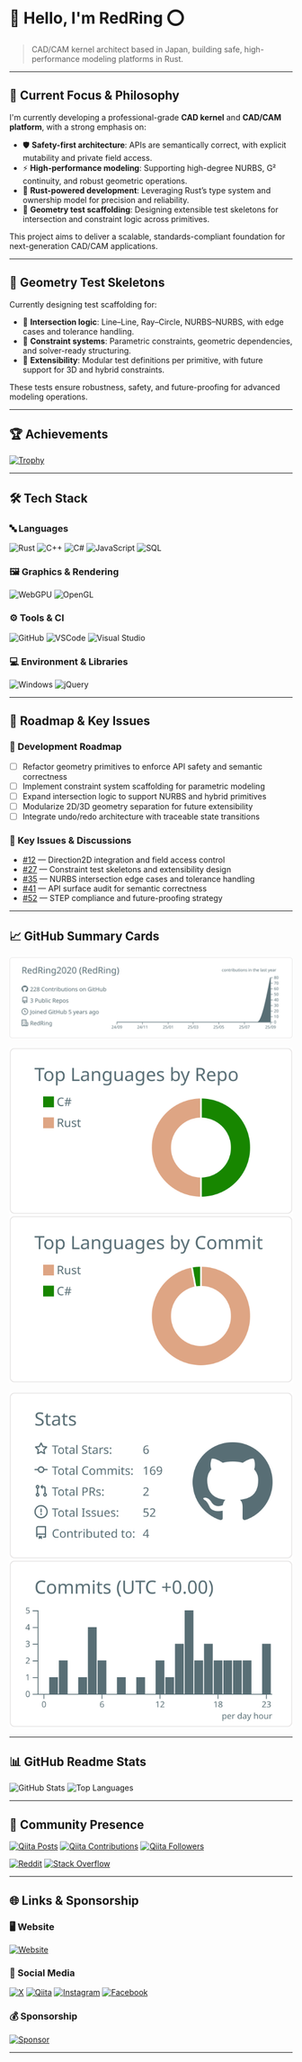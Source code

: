 # 👋 Hello, I'm RedRing ⭕  
> CAD/CAM kernel architect based in Japan, building safe, high-performance modeling platforms in Rust.

---

## 🧩 Current Focus & Philosophy

I'm currently developing a professional-grade **CAD kernel** and **CAD/CAM platform**, with a strong emphasis on:

- 🛡️ **Safety-first architecture**: APIs are semantically correct, with explicit mutability and private field access.  
- ⚡ **High-performance modeling**: Supporting high-degree NURBS, G² continuity, and robust geometric operations.  
- 🦀 **Rust-powered development**: Leveraging Rust’s type system and ownership model for precision and reliability.  
- 🧪 **Geometry test scaffolding**: Designing extensible test skeletons for intersection and constraint logic across primitives.

This project aims to deliver a scalable, standards-compliant foundation for next-generation CAD/CAM applications.

---

## 🧪 Geometry Test Skeletons

Currently designing test scaffolding for:

- 🔹 **Intersection logic**: Line–Line, Ray–Circle, NURBS–NURBS, with edge cases and tolerance handling.  
- 🔹 **Constraint systems**: Parametric constraints, geometric dependencies, and solver-ready structuring.  
- 🔹 **Extensibility**: Modular test definitions per primitive, with future support for 3D and hybrid constraints.

These tests ensure robustness, safety, and future-proofing for advanced modeling operations.

---

## 🏆 Achievements

[![Trophy](https://github-profile-trophy.vercel.app/?username=RedRing2020&margin-w=0)](https://github.com/ryo-ma/github-profile-trophy)

---

## 🛠️ Tech Stack

### 🔤 Languages  
![Rust](https://img.shields.io/badge/Rust-–-lightgrey?logo=rust)
![C++](https://img.shields.io/badge/C++-–-lightgrey?logo=c%2B%2B)
![C#](https://img.shields.io/badge/C%23-–-lightgrey?logo=csharp)
![JavaScript](https://img.shields.io/badge/JavaScript-–-lightgrey?logo=javascript)
![SQL](https://img.shields.io/badge/SQL-–-lightgrey?logo=sqlite)

### 🖼️ Graphics & Rendering  
![WebGPU](https://img.shields.io/badge/WebGPU-–-lightgrey?logo=webgpu)
![OpenGL](https://img.shields.io/badge/OpenGL-–-lightgrey?logo=opengl)

### ⚙️ Tools & CI  
![GitHub](https://img.shields.io/badge/GitHub-–-lightgrey?logo=github)
![VSCode](https://img.shields.io/badge/VSCode-–-lightgrey?logo=visualstudio)
![Visual Studio](https://img.shields.io/badge/Visual%20Studio-–-lightgrey?logo=visualstudio)

### 💻 Environment & Libraries  
![Windows](https://img.shields.io/badge/Windows-–-lightgrey?logo=windows)
![jQuery](https://img.shields.io/badge/jQuery-–-lightgrey?logo=jquery)

---

## 📌 Roadmap & Key Issues

### 🔭 Development Roadmap

- [ ] Refactor geometry primitives to enforce API safety and semantic correctness  
- [ ] Implement constraint system scaffolding for parametric modeling  
- [ ] Expand intersection logic to support NURBS and hybrid primitives  
- [ ] Modularize 2D/3D geometry separation for future extensibility  
- [ ] Integrate undo/redo architecture with traceable state transitions

### 🧩 Key Issues & Discussions

- [#12](https://github.com/redring2020/cad-kernel/issues/12) — Direction2D integration and field access control  
- [#27](https://github.com/redring2020/cad-kernel/issues/27) — Constraint test skeletons and extensibility design  
- [#35](https://github.com/redring2020/cad-kernel/issues/35) — NURBS intersection edge cases and tolerance handling  
- [#41](https://github.com/redring2020/cad-kernel/issues/41) — API surface audit for semantic correctness  
- [#52](https://github.com/redring2020/cad-kernel/issues/52) — STEP compliance and future-proofing strategy

---

## 📈 GitHub Summary Cards

![Profile Details](https://raw.githubusercontent.com/redring2020/redring2020/main/profile-summary-card-output/default/0-profile-details.svg)

![Repos per Language](https://raw.githubusercontent.com/redring2020/redring2020/main/profile-summary-card-output/default/1-repos-per-language.svg)
![Most Commit Language](https://raw.githubusercontent.com/redring2020/redring2020/main/profile-summary-card-output/default/2-most-commit-language.svg)

![Stats](https://raw.githubusercontent.com/redring2020/redring2020/main/profile-summary-card-output/default/3-stats.svg)
![Productive Time](https://raw.githubusercontent.com/redring2020/redring2020/main/profile-summary-card-output/default/4-productive-time.svg)

---

## 📊 GitHub Readme Stats

![GitHub Stats](https://github-readme-stats.vercel.app/api?username=redring2020&count_private=true&show_icons=true&theme=buefy)
![Top Languages](https://github-readme-stats.vercel.app/api/top-langs/?username=redring2020&theme=buefy)

---

## 🧠 Community Presence

[![Qiita Posts](https://qiita-badge.apiapi.app/s/RedRing/posts.svg)](http://qiita.com/RedRing)
[![Qiita Contributions](https://qiita-badge.apiapi.app/s/RedRing/contributions.svg)](http://qiita.com/RedRing)
[![Qiita Followers](https://qiita-badge.apiapi.app/s/RedRing/followers.svg)](http://qiita.com/RedRing)

[![Reddit](https://img.shields.io/badge/Reddit-RedRing2020-orange?logo=reddit)](https://www.reddit.com/user/RedRing2020)
[![Stack Overflow](https://img.shields.io/badge/StackOverflow-redring-yellow?logo=stack-overflow)](https://ja.stackoverflow.com/users/51688/redring)

---

## 🌐 Links & Sponsorship

### 🖥️ Website

[![Website](https://img.shields.io/badge/Website-redring.jp-0A0A0A?logo=google-chrome&logoColor=white)](http://redring.jp)

### 📣 Social Media

[![X](https://img.shields.io/badge/X-@redring2020-black?logo=x)](https://x.com/redring2020)
[![Qiita](https://img.shields.io/badge/Qiita-redring-green?logo=qiita)](https://qiita.com/redring)
[![Instagram](https://img.shields.io/badge/Instagram-redringram-E4405F?logo=instagram&logoColor=white)](https://www.instagram.com/redringram/)
[![Facebook](https://img.shields.io/badge/Facebook-redring2020-1877F2?logo=facebook&logoColor=white)](https://www.facebook.com/redring2020/)

### 💰 Sponsorship

[![Sponsor](https://img.shields.io/badge/Sponsor-RedRing2020-blue?logo=github)](https://github.com/sponsors/redring2020)

---
